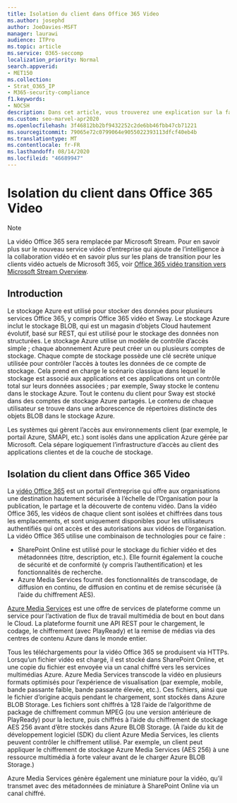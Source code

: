 ```yaml
---
title: Isolation du client dans Office 365 Video
ms.author: josephd
author: JoeDavies-MSFT
manager: laurawi
audience: ITPro
ms.topic: article
ms.service: O365-seccomp
localization_priority: Normal
search.appverid:
- MET150
ms.collection:
- Strat_O365_IP
- M365-security-compliance
f1.keywords:
- NOCSH
description: Dans cet article, vous trouverez une explication sur la façon dont l’isolation du client conserve les vidéos stockées de chaque client séparément dans Office 365 vidéo.
ms.custom: seo-marvel-apr2020
ms.openlocfilehash: 3f46812bb2bf9432252c2de6bb46fbb47cb71221
ms.sourcegitcommit: 79065e72c0799064e9055022393113dfcf40eb4b
ms.translationtype: MT
ms.contentlocale: fr-FR
ms.lasthandoff: 08/14/2020
ms.locfileid: "46689947"
---
```

# <a name="tenant-isolation-in-office-365-video"></a>Isolation du client dans Office 365 Video

> [!NOTE]
> La vidéo Office 365 sera remplacée par Microsoft Stream. Pour en savoir plus sur le nouveau service vidéo d’entreprise qui ajoute de l’intelligence à la collaboration vidéo et en savoir plus sur les plans de transition pour les clients vidéo actuels de Microsoft 365, voir [Office 365 vidéo transition vers Microsoft Stream Overview](https://docs.microsoft.com/stream/migrate-from-office-365).

## <a name="introduction"></a>Introduction

Le stockage Azure est utilisé pour stocker des données pour plusieurs services Office 365, y compris Office 365 vidéo et Sway. Le stockage Azure inclut le stockage BLOB, qui est un magasin d’objets Cloud hautement évolutif, basé sur REST, qui est utilisé pour le stockage des données non structurées. Le stockage Azure utilise un modèle de contrôle d’accès simple ; chaque abonnement Azure peut créer un ou plusieurs comptes de stockage. Chaque compte de stockage possède une clé secrète unique utilisée pour contrôler l’accès à toutes les données de ce compte de stockage. Cela prend en charge le scénario classique dans lequel le stockage est associé aux applications et ces applications ont un contrôle total sur leurs données associées ; par exemple, Sway stocke le contenu dans le stockage Azure. Tout le contenu du client pour Sway est stocké dans des comptes de stockage Azure partagés. Le contenu de chaque utilisateur se trouve dans une arborescence de répertoires distincte des objets BLOB dans le stockage Azure.

Les systèmes qui gèrent l’accès aux environnements client (par exemple, le portail Azure, SMAPI, etc.) sont isolés dans une application Azure gérée par Microsoft. Cela sépare logiquement l’infrastructure d’accès au client des applications clientes et de la couche de stockage.

## <a name="tenant-isolation-in-office-365-video"></a>Isolation du client dans Office 365 Video

La [vidéo Office 365](https://support.office.com/article/Meet-Office-365-Video-ca1cc1a9-a615-46e1-b6a3-40dbd99939a6) est un portail d’entreprise qui offre aux organisations une destination hautement sécurisée à l’échelle de l’Organisation pour la publication, le partage et la découverte de contenu vidéo. Dans la vidéo Office 365, les vidéos de chaque client sont isolées et chiffrées dans tous les emplacements, et sont uniquement disponibles pour les utilisateurs authentifiés qui ont accès et des autorisations aux vidéos de l’organisation. La vidéo Office 365 utilise une combinaison de technologies pour ce faire :

- SharePoint Online est utilisé pour le stockage du fichier vidéo et des métadonnées (titre, description, etc.). Elle fournit également la couche de sécurité et de conformité (y compris l’authentification) et les fonctionnalités de recherche.
- Azure Media Services fournit des fonctionnalités de transcodage, de diffusion en continu, de diffusion en continu et de remise sécurisée (à l’aide du chiffrement AES).

[Azure Media Services](https://azure.microsoft.com/services/media-services/) est une offre de services de plateforme comme un service pour l’activation de flux de travail multimédia de bout en bout dans le Cloud. La plateforme fournit une API REST pour le chargement, le codage, le chiffrement (avec PlayReady) et la remise de médias via des centres de contenu Azure dans le monde entier.

Tous les téléchargements pour la vidéo Office 365 se produisent via HTTPs. Lorsqu’un fichier vidéo est chargé, il est stocké dans SharePoint Online, et une copie du fichier est envoyée via un canal chiffré vers les services multimédias Azure. Azure Media Services transcode la vidéo en plusieurs formats optimisés pour l’expérience de visualisation (par exemple, mobile, bande passante faible, bande passante élevée, etc.). Ces fichiers, ainsi que le fichier d’origine acquis pendant le chargement, sont stockés dans Azure BLOB Storage. Les fichiers sont chiffrés à 128 l’aide de l’algorithme de package de chiffrement commun MPEG (ou une version antérieure de PlayReady) pour la lecture, puis chiffrés à l’aide du chiffrement de stockage AES 256 avant d’être stockés dans Azure BLOB Storage. (À l’aide du kit de développement logiciel (SDK) du client Azure Media Services, les clients peuvent contrôler le chiffrement utilisé. Par exemple, un client peut appliquer le chiffrement de stockage Azure Media Services (AES 256) à une ressource multimédia à forte valeur avant de le charger Azure BLOB Storage.)

Azure Media Services génère également une miniature pour la vidéo, qu’il transmet avec des métadonnées de miniature à SharePoint Online via un canal chiffré.

